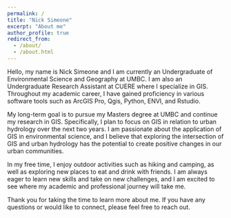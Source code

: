 ```yaml
---
permalink: /
title: "Nick Simeone"
excerpt: "About me"
author_profile: true
redirect_from: 
  - /about/
  - /about.html
---
```


Hello, my name is Nick Simeone and I am currently an Undergraduate of Environmental Science and Geography at UMBC. I am also an Undergraduate Research Assistant at CUERE where I specialize in GIS. Throughout my academic career, I have gained proficiency in various software tools such as ArcGIS Pro, Qgis, Python, ENVI, and Rstudio.

My long-term goal is to pursue my Masters degree at UMBC and continue my research in GIS. Specifically, I plan to focus on GIS in relation to urban hydrology over the next two years. I am passionate about the application of GIS in environmental science, and I believe that exploring the intersection of GIS and urban hydrology has the potential to create positive changes in our urban communities.

In my free time, I enjoy outdoor activities such as hiking and camping, as well as exploring new places to eat and drink with friends. I am always eager to learn new skills and take on new challenges, and I am excited to see where my academic and professional journey will take me.

Thank you for taking the time to learn more about me. If you have any questions or would like to connect, please feel free to reach out.
